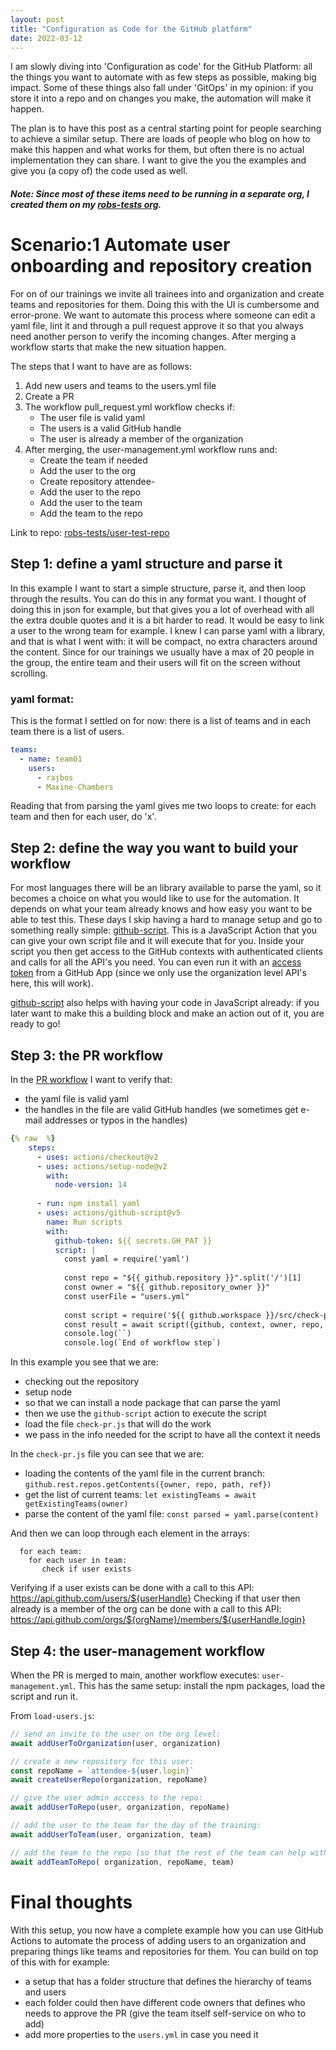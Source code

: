 ```yaml
---
layout: post
title: "Configuration as Code for the GitHub platform"
date: 2022-03-12
---
```


I am slowly diving into 'Configuration as code' for the GitHub Platform: all the things you want to automate with as few steps as possible, making big impact. Some of these things also fall under 'GitOps' in my opinion: if you store it into a repo and on changes you make, the automation will make it happen.

The plan is to have this post as a central starting point for people searching to achieve a similar setup. There are loads of people who blog on how to make this happen and what works for them, but often there is no actual implementation they can share. I want to give the you the examples and give you (a copy of) the code used as well.  
##### Note: Since most of these items need to be running in a separate org, I created them on my [robs-tests org](https://github.com/robs-tests/).

# Scenario:1 Automate user onboarding and repository creation
For on of our trainings we invite all trainees into and organization and create teams and repositories for them. Doing this with the UI is cumbersome and error-prone. We want to automate this process where someone can edit a yaml file, lint it and through a pull request approve it so that you always need another person to verify the incoming changes. After merging a workflow starts that make the new situation happen. 

The steps that I want to have are as follows:
1. Add new users and teams to the users.yml file
1. Create a PR
1. The workflow pull_request.yml workflow checks if:
   * The user file is valid yaml
   * The users is a valid GitHub handle
   * The user is already a member of the organization
1. After merging, the user-management.yml workflow runs and:
   * Create the team if needed
   * Add the user to the org
   * Create repository attendee-<userhandle>
   * Add the user to the repo
   * Add the user to the team
   * Add the team to the repo

Link to repo: [robs-tests/user-test-repo](https://github.com/robs-tests/user-test-repo)

## Step 1: define a yaml structure and parse it
In this example I want to start a simple structure, parse it, and then loop through the results. You can do this in any format you want. I thought of doing this in json for example, but that gives you a lot of overhead with all the extra double quotes and it is a bit harder to read. It would be easy to link a user to the wrong team for example. I knew I can parse yaml with a library, and that is what I went with: it will be compact, no extra characters around the content. Since for our trainings we usually have a max of 20 people in the group, the entire team and their users will fit on the screen without scrolling.

### yaml format:
This is the format I settled on for now: there is a list of teams and in each team there is a list of users.
```yaml
teams:
  - name: team01
    users: 
      - rajbos
      - Maxine-Chambers
```
Reading that from parsing the yaml gives me two loops to create: for each team and then for each user, do 'x'.

## Step 2: define the way you want to build your workflow
For most languages there will be an library available to parse the yaml, so it becomes a choice on what you would like to use for the automation. It depends on what your team already knows and how easy you want to be able to test this. These days I skip having a hard to manage setup and go to something really simple: [github-script](https://github.com/actions/github-script). This is a JavaScript Action that you can give your own script file and it will execute that for you. Inside your script you then get access to the GitHub contexts with authenticated clients and calls for all the API's you need. You can even run it with an [access token](/blog/2022/01/03/GitHub-Tokens) from a GitHub App (since we only use the organization level API's here, this will work).

[github-script](https://github.com/actions/github-script) also helps with having your code in JavaScript already: if you later want to make this a building block and make an action out of it, you are ready to go!

## Step 3: the PR workflow
In the [PR workflow](https://github.com/robs-tests/user-test-repo/blob/main/.github/workflows/pull_request.yml) I want to verify that:
* the yaml file is valid yaml
* the handles in the file are valid GitHub handles (we sometimes get e-mail addresses or typos in the handles)

```yaml
{% raw  %}
    steps:
      - uses: actions/checkout@v2
      - uses: actions/setup-node@v2
        with:
          node-version: 14
          
      - run: npm install yaml
      - uses: actions/github-script@v5
        name: Run scripts
        with: 
          github-token: ${{ secrets.GH_PAT }}
          script: |  
            const yaml = require('yaml')
            
            const repo = "${{ github.repository }}".split('/')[1]
            const owner = "${{ github.repository_owner }}"
            const userFile = "users.yml"
            
            const script = require('${{ github.workspace }}/src/check-pr.js')
            const result = await script({github, context, owner, repo, userFile, yaml})
            console.log(``)
            console.log(`End of workflow step`)
```

In this example you see that we are:
* checking out the repository
* setup node 
* so that we can install a node package that can parse the yaml
* then we use the `github-script` action to execute the script
* load the file `check-pr.js` that will do the work
* we pass in the info needed for the script to have all the context it needs

In the `check-pr.js` file you can see that we are:
* loading the contents of the yaml file in the current branch: `github.rest.repos.getContents({owner, repo, path, ref})`
* get the list of current teams: `let existingTeams = await getExistingTeams(owner)`
* parse the content of the yaml file: `const parsed = yaml.parse(content)`

And then we can loop through each element in the arrays:
```
  for each team:
    for each user in team:
       check if user exists 
```

Verifying if a user exists can be done with a call to this API: https://api.github.com/users/${userHandle}
Checking if that user then already is a member of the org can be done with a call to this API: https://api.github.com/orgs/${orgName}/members/${userHandle.login}

## Step 4: the user-management workflow
When the PR is merged to main, another workflow executes: `user-management.yml`. This has the same setup: install the npm packages, load the script and run it.

From `load-users.js`:
``` js
// send an invite to the user on the org level:
await addUserToOrganization(user, organization)

// create a new repository for this user:
const repoName = `attendee-${user.login}`
await createUserRepo(organization, repoName)

// give the user admin acccess to the repo:
await addUserToRepo(user, organization, repoName)

// add the user to the team for the day of the training:
await addUserToTeam(user, organization, team)

// add the team to the repo (so that the rest of the team can help with PR's):
await addTeamToRepo( organization, repoName, team)
```

# Final thoughts
With this setup, you now have a complete example how you can use GitHub Actions to automate the process of adding users to an organization and preparing things like teams and repositories for them. You can build on top of this with for example:
* a setup that has a folder structure that defines the hierarchy of teams and users
* each folder could then have different code owners that defines who needs to approve the PR (give the team itself self-service on who to add)
* add more properties to the `users.yml` in case you need it